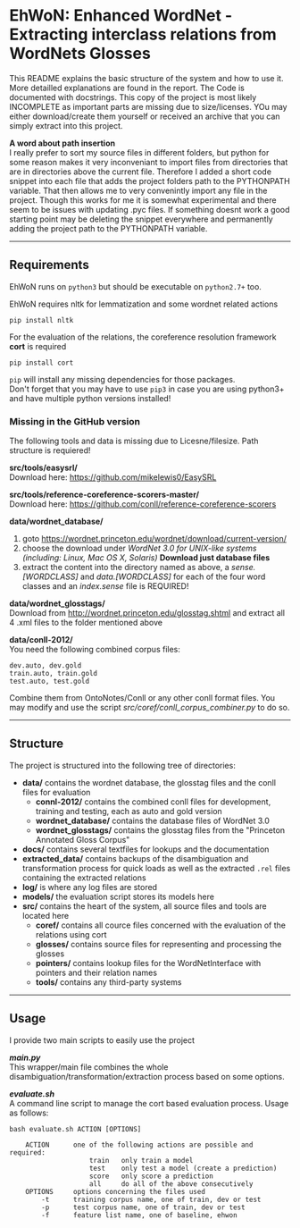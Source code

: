 EhWoN: Enhanced WordNet - Extracting interclass relations from WordNets Glosses
===============================================================================

This README explains the basic structure of the system and how to use it. More detailled explanations are found in the report. The Code is documented with docstrings. This copy of the project is most likely INCOMPLETE as important parts are missing due to size/licenses. YOu may either download/create them
yourself or received an archive that you can simply extract into this project.

**A word about path insertion**  
I really prefer to sort my source files in different folders, but python for some reason makes it very inconveniant to import files
from directories that are in directories above the current file. Therefore I added a short code snippet into each file that adds the project
folders path to the PYTHONPATH variable. That then allows me to very convenintly import any file in the project. Though this works for me it is
somewhat experimental and there seem to be issues with updating .pyc files. If something doesnt work a good starting point may be deleting the snippet
everywhere and permanently adding the project path to the PYTHONPATH variable.

***
## Requirements

EhWoN runs on `python3` but should be executable on `python2.7+` too.

EhWoN requires nltk for lemmatization and some wordnet related actions

	pip install nltk

For the evaluation of the relations, the coreference resolution framework **cort** is required

	pip install cort

`pip` will install any missing dependencies for those packages.  
Don't forget that you may have to use `pip3` in case you are using python3+ and have multiple python versions installed!

### Missing in the GitHub version

The following tools and data is missing due to Licesne/filesize. Path structure is requiered!

**src/tools/easysrl/**  
Download here: https://github.com/mikelewis0/EasySRL  

**src/tools/reference-coreference-scorers-master/**  
Download here: https://github.com/conll/reference-coreference-scorers  

**data/wordnet_database/**  
1. goto https://wordnet.princeton.edu/wordnet/download/current-version/  
2. choose the download under *WordNet 3.0 for UNIX-like systems (including: Linux, Mac OS X, Solaris)* **Download just database files**  
3. extract the content into the directory named as above, a *sense.[WORDCLASS]* and *data.[WORDCLASS]* for each of the four word classes and an *index.sense* file is REQUIRED!  

**data/wordnet_glosstags/**  
Download from http://wordnet.princeton.edu/glosstag.shtml and extract all 4 .xml files to the folder mentioned above  

**data/conll-2012/**  
You need the following combined corpus files:  

	dev.auto, dev.gold
	train.auto, train.gold
	test.auto, test.gold

Combine them from OntoNotes/Conll or any other conll format files. You may modify and use the script *src/coref/conll_corpus_combiner.py*  to do so.
***
## Structure

The project is structured into the following tree of directories:

* **data/** contains the wordnet database, the glosstag files and the conll files for evaluation
	* **connl-2012/** contains the combined conll files for development, training and testing, each as auto and gold version
	* **wordnet_database/** contains the database files of WordNet 3.0
	* **wordnet_glosstags/** contains the glosstag files from the "Princeton Annotated Gloss Corpus"
* **docs/** contains several textfiles for lookups and the documentation
* **extracted_data/** contains backups of the disambiguation and transformation process for quick loads as well as the extracted `.rel` files containing the extracted relations
* **log/** is where any log files are stored
* **models/** the evaluation script stores its models here
* **src/** contains the heart of the system, all source files and tools are located here
	* **coref/** contains all cource files concerned with the evaluation of the relations using cort
	* **glosses/** contains source files for representing and processing the glosses
	* **pointers/** contains lookup files for the WordNetInterface with pointers and their relation names
	* **tools/** contains any third-party systems

***
## Usage

I provide two main scripts to easily use the project

***main.py***  
This wrapper/main file combines the whole disambiguation/transformation/extraction process based on some options.

***evaluate.sh***  
A command line script to manage the cort based evaluation process. Usage as follows:

	bash evaluate.sh ACTION [OPTIONS]

		ACTION		one of the following actions are possible and required:
						train	only train a model
						test	only test a model (create a prediction)
						score	only score a prediction
						all		do all of the above consecutively
		OPTIONS		options concerning the files used
			-t		training corpus name, one of train, dev or test
			-p		test corpus name, one of train, dev or test
			-f 		feature list name, one of baseline, ehwon
